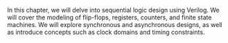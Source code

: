 In this chapter, we will delve into sequential logic design using Verilog. We will cover the modeling of flip-flops, registers, counters, and finite state machines. We will explore synchronous and asynchronous designs, as well as introduce concepts such as clock domains and timing constraints.


